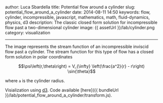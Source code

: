 author: Luca Sbardella
title: Potential flow around a cylinder
slug: potential_flow_around_a_cylinder
date: 2014-08-11 14:50
keywords: flow, cylinder, incompressible, javascript, mathematics, math, fluid-dynamics, physics, d3
description: The classic closed form solution for incompressible flow past a two-dimensional cylinder
image: {{ assetUrl }}/lab/cylinder.png
category: visualization

---

<script src="{{ bundleUrl }}/lab/potential_flow_around_a_cylinder/transform.js" aspectratio="70%"></script>

The image represents the stream function of an incompressible inviscid flow past a cylinder.
The stream function for this type of flow has a closed form solution in polar coordinates

```math
\psi\left(r,\theta\right) = V_{\infty} \left(\frac{a^2}{r} - r\right) \sin{\theta}
```

where `a` is the cylinder radius.

Visialization using [d3](https://d3js.org/).
Code available [here]({{ bundleUrl }}/lab/potential_flow_around_a_cylinder/transform.js).
